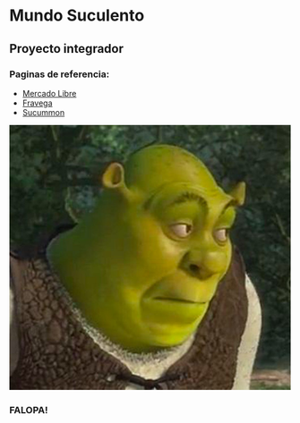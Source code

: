 # Mundo Suculento
<h2> Proyecto integrador </h2>

### Paginas de referencia:

* <a href="https://www.mercadolibre.com.ar"> Mercado Libre </a>
* <a href="https://www.fravega.com"> Fravega </a>
* [Sucummon](https://succumom.com)

![](Shrek.jpg)
### FALOPA!